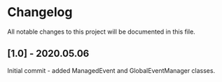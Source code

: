 # Changelog
All notable changes to this project will be documented in this file.

## [1.0] - 2020.05.06
Initial commit - added ManagedEvent and GlobalEventManager classes.